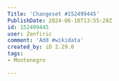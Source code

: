 ```yaml
---
Title: 'Changeset #152499445'
PublishDate: 2024-06-10T13:55:28Z
id: 152499445
user: Zenfiric
comment: 'Add #wikidata'
created_by: iD 2.29.0
tags:
- Montenegro

---
```

